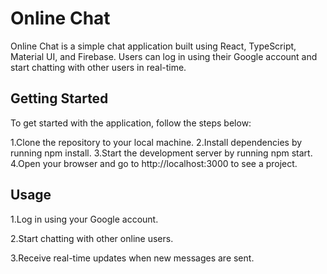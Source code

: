 # Online Chat

Online Chat is a simple chat application built using React, TypeScript, Material UI, and Firebase. Users can log in using their Google account and start chatting with other users in real-time.

## Getting Started

To get started with the application, follow the steps below:

1.Clone the repository to your local machine.
2.Install dependencies by running npm install.
3.Start the development server by running npm start. 
4.Open your browser and go to http://localhost:3000 to see a project.

## Usage

1.Log in using your Google account.

2.Start chatting with other online users.

3.Receive real-time updates when new messages are sent.
